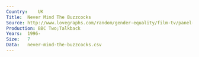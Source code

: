 ```yaml
---
Country:	UK
Title:	Never Mind The Buzzcocks
Source:	http://www.lovegraphs.com/random/gender-equality/film-tv/panel-shows.html
Production:	BBC Two;Talkback
Years:	1996-
Size:	7
Data:	never-mind-the-buzzcocks.csv
---
```

